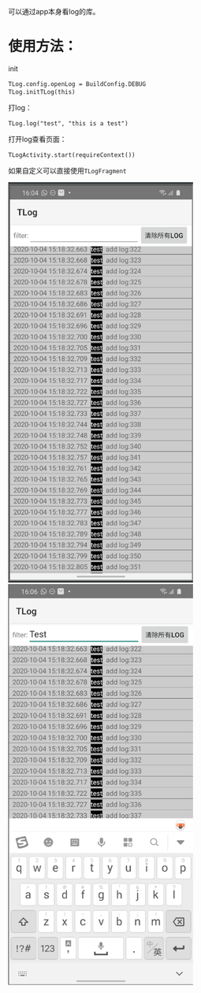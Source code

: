 可以通过app本身看log的库。

# 使用方法：

init
```
TLog.config.openLog = BuildConfig.DEBUG
TLog.initTLog(this)
```
打log：
```
TLog.log("test", "this is a test")
```

打开log查看页面：
```
TLogActivity.start(requireContext())
```
如果自定义可以直接使用`TLogFragment`

<img src="./img/tlog_main.png" width="375"/>

<img src="./img/tlog_filter.png" width="375"/>

